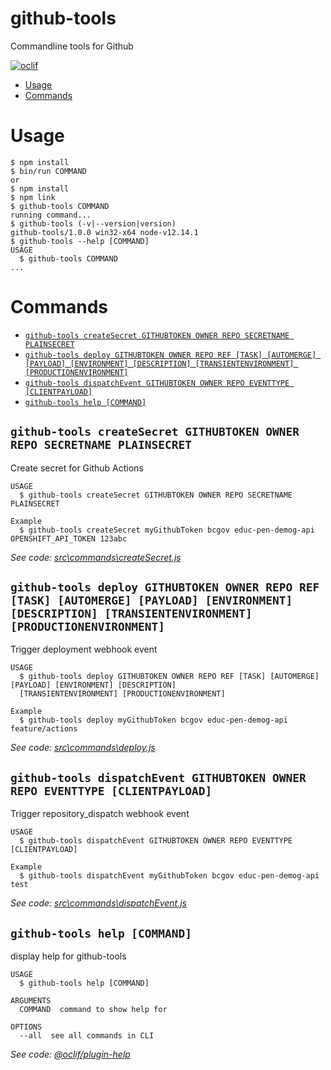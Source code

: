 
github-tools
============

Commandline tools for Github

[![oclif](https://img.shields.io/badge/cli-oclif-brightgreen.svg)](https://oclif.io)

<!-- toc -->
* [Usage](#usage)
* [Commands](#commands)
<!-- tocstop -->
# Usage
<!-- usage -->
```sh-session
$ npm install
$ bin/run COMMAND
or
$ npm install
$ npm link
$ github-tools COMMAND
running command...
$ github-tools (-v|--version|version)
github-tools/1.0.0 win32-x64 node-v12.14.1
$ github-tools --help [COMMAND]
USAGE
  $ github-tools COMMAND
...
```
<!-- usagestop -->
# Commands
<!-- commands -->
* [`github-tools createSecret GITHUBTOKEN OWNER REPO SECRETNAME PLAINSECRET`](#github-tools-createsecret-githubtoken-owner-repo-secretname-plainsecret)
* [`github-tools deploy GITHUBTOKEN OWNER REPO REF [TASK] [AUTOMERGE] [PAYLOAD] [ENVIRONMENT] [DESCRIPTION] [TRANSIENTENVIRONMENT] [PRODUCTIONENVIRONMENT]`](#github-tools-deploy-githubtoken-owner-repo-ref-task-automerge-payload-environment-description-transientenvironment-productionenvironment)
* [`github-tools dispatchEvent GITHUBTOKEN OWNER REPO EVENTTYPE [CLIENTPAYLOAD]`](#github-tools-dispatchevent-githubtoken-owner-repo-eventtype-clientpayload)
* [`github-tools help [COMMAND]`](#github-tools-help-command)

## `github-tools createSecret GITHUBTOKEN OWNER REPO SECRETNAME PLAINSECRET`

Create secret for Github Actions

```
USAGE
  $ github-tools createSecret GITHUBTOKEN OWNER REPO SECRETNAME PLAINSECRET

Example
  $ github-tools createSecret myGithubToken bcgov educ-pen-demog-api OPENSHIFT_API_TOKEN 123abc
```

_See code: [src\commands\createSecret.js](https://github.com/bcgov/EDUC-PEN-DEMOG-API/blob/v1.0.0/src\commands\createSecret.js)_

## `github-tools deploy GITHUBTOKEN OWNER REPO REF [TASK] [AUTOMERGE] [PAYLOAD] [ENVIRONMENT] [DESCRIPTION] [TRANSIENTENVIRONMENT] [PRODUCTIONENVIRONMENT]`

Trigger deployment webhook event

```
USAGE
  $ github-tools deploy GITHUBTOKEN OWNER REPO REF [TASK] [AUTOMERGE] [PAYLOAD] [ENVIRONMENT] [DESCRIPTION] 
  [TRANSIENTENVIRONMENT] [PRODUCTIONENVIRONMENT]

Example
  $ github-tools deploy myGithubToken bcgov educ-pen-demog-api feature/actions
```

_See code: [src\commands\deploy.js](https://github.com/bcgov/EDUC-PEN-DEMOG-API/blob/v1.0.0/src\commands\deploy.js)_

## `github-tools dispatchEvent GITHUBTOKEN OWNER REPO EVENTTYPE [CLIENTPAYLOAD]`

Trigger repository_dispatch webhook event

```
USAGE
  $ github-tools dispatchEvent GITHUBTOKEN OWNER REPO EVENTTYPE [CLIENTPAYLOAD]

Example
  $ github-tools dispatchEvent myGithubToken bcgov educ-pen-demog-api test
```

_See code: [src\commands\dispatchEvent.js](https://github.com/bcgov/EDUC-PEN-DEMOG-API/blob/v1.0.0/src\commands\dispatchEvent.js)_

## `github-tools help [COMMAND]`

display help for github-tools

```
USAGE
  $ github-tools help [COMMAND]

ARGUMENTS
  COMMAND  command to show help for

OPTIONS
  --all  see all commands in CLI
```

_See code: [@oclif/plugin-help](https://github.com/oclif/plugin-help/blob/v2.2.3/src\commands\help.ts)_
<!-- commandsstop -->
